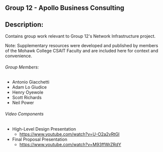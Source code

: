 ## Group 12 - Apollo Business Consulting

## Description:
Contains group work relevant to Group 12's Network Infrastructure project.

Note: Supplementary resources were developed and published by members of the Mohawk College CSAIT Faculty and are included here for context and convenience.

###### Group Members:
- Antonio Giacchetti
- Adam Lo Giudice
- Henry Oyewole
- Scott Richards
- Neil Power

###### Video Components
- High-Level Design Presentation
    - https://www.youtube.com/watch?v=U-O2a2vRtGI
- Final Proposal Presentation
    - https://www.youtube.com/watch?v=M93ffWrZRdY